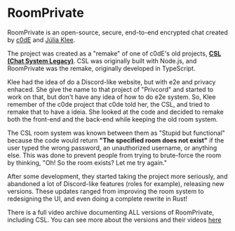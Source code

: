 # RoomPrivate

RoomPrivate is an open-source, secure, end-to-end encrypted chat created by [c0dE](https://c0de.wtf) and [Júlia Klee](https://juliaklee.wtf/).

The project was created as a "remake" of one of c0dE's old projects, **[CSL (Chat System Legacy)](https://github.com/C0dezin/chatsystemlegacy)**. CSL was originally built with Node.js, and RoomPrivate was the remake, originally developed in TypeScript.

Klee had the idea of do a Discord-like website, but with e2e and privacy enhaced. She give the name to that project of "Privcord" and started to work on that, but don't have any idea of how to do e2e system. So, Klee remember of the c0de project that c0de told her, the CSL, and tried to remake that to have a ideia. She looked at the code and decided to remake both the front-end and the back-end while keeping the old room system.

The CSL room system was known between them as "Stupid but functional" because the code would return **"The specified room does not exist"** if the user typed the wrong password, an unauthorized username, or anything else. This was done to prevent people from trying to brute-force the room by thinking, "Oh! So the room exists? Let me try again."

After some development, they started taking the project more seriously, and abandoned a lot of Discord-like features (roles for example), releasing new versions. These updates ranged from improving the room system to redesigning the UI, and even doing a complete rewrite in Rust!

There is a full video archive documenting ALL versions of RoomPrivate, including CSL. You can see more about the versions and their videos [here](https://github.com/roomprivate/room/blob/main/docs/versions.md)
